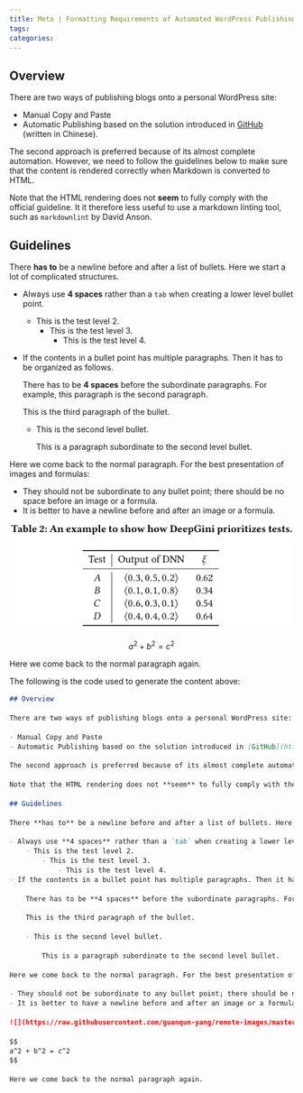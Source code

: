 ```yaml
---
title: Meta | Formatting Requirements of Automated WordPress Publishing
tags: 
categories:
---
```


## Overview

There are two ways of publishing blogs onto a personal WordPress site:

- Manual Copy and Paste
- Automatic Publishing based on the solution introduced in [GitHub](https://github.com/zhaoolee/WordPressXMLRPCTools) (written in Chinese).

The second approach is preferred because of its almost complete automation. However, we need to follow the guidelines below to make sure that the content is rendered correctly when Markdown is converted to HTML.

Note that the HTML rendering does not **seem** to fully comply with the official guideline. It it therefore less useful to use a markdown linting tool, such as `markdownlint` by David Anson.

## Guidelines

There **has to** be a newline before and after a list of bullets. Here we start a lot of complicated structures.

- Always use **4 spaces** rather than a `tab` when creating a lower level bullet point.
    - This is the test level 2.
        - This is the test level 3.
            - This is the test level 4.
- If the contents in a bullet point has multiple paragraphs. Then it has to be organized as follows.
  
    There has to be **4 spaces** before the subordinate paragraphs. For example, this paragraph is the second paragraph.

    This is the third paragraph of the bullet.

    - This is the second level bullet.
        
		This is a paragraph subordinate to the second level bullet.

Here we come back to the normal paragraph. For the best presentation of images and formulas:

- They should not be subordinate to any bullet point; there should be no space before an image or a formula.
- It is better to have a newline before and after an image or a formula.

![](https://raw.githubusercontent.com/guanqun-yang/remote-images/master/2023/08/upgit_20230827_1693175262.png)

$$
a^2 + b^2 = c^2
$$

Here we come back to the normal paragraph again.

The following is the code used to generate the content above:

```markdown
## Overview

There are two ways of publishing blogs onto a personal WordPress site:

- Manual Copy and Paste
- Automatic Publishing based on the solution introduced in [GitHub](https://github.com/zhaoolee/WordPressXMLRPCTools) (written in Chinese).

The second approach is preferred because of its almost complete automation. However, we need to follow the guidelines below to make sure that the content is rendered correctly when Markdown is converted to HTML.

Note that the HTML rendering does not **seem** to fully comply with the official guideline. It it therefore less useful to use a markdown linting tool, such as `markdownlint` by David Anson.

## Guidelines

There **has to** be a newline before and after a list of bullets. Here we start a lot of complicated structures.

- Always use **4 spaces** rather than a `tab` when creating a lower level bullet point.
    - This is the test level 2.
        - This is the test level 3.
            - This is the test level 4.
- If the contents in a bullet point has multiple paragraphs. Then it has to be organized as follows.
  
    There has to be **4 spaces** before the subordinate paragraphs. For example, this paragraph is the second paragraph.

    This is the third paragraph of the bullet.

    - This is the second level bullet.
        
		This is a paragraph subordinate to the second level bullet.

Here we come back to the normal paragraph. For the best presentation of images and formulas:

- They should not be subordinate to any bullet point; there should be no space before an image or a formula.
- It is better to have a newline before and after an image or a formula.

![](https://raw.githubusercontent.com/guanqun-yang/remote-images/master/2023/08/upgit_20230827_1693175262.png)

$$
a^2 + b^2 = c^2
$$

Here we come back to the normal paragraph again.
```